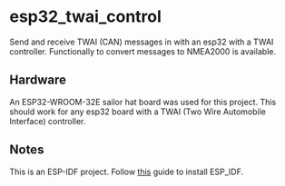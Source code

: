 # esp32_twai_control
Send and receive TWAI (CAN) messages in with an esp32 with a TWAI controller. Functionally to convert messages to NMEA2000 is available. 

## Hardware
An ESP32-WROOM-32E sailor hat board was used for this project. This should work for any esp32 board with a TWAI (Two Wire Automobile Interface) controller. 
## Notes
This is an ESP-IDF project. Follow [this](https://docs.espressif.com/projects/esp-idf/en/latest/esp32/get-started/index.html) guide to install ESP_IDF. 


